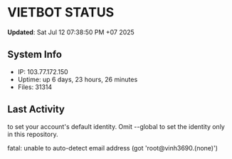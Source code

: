 # VIETBOT STATUS
**Updated**: Sat Jul 12 07:38:50 PM +07 2025

## System Info
- IP: 103.77.172.150
- Uptime: up 6 days, 23 hours, 26 minutes
- Files: 31314

## Last Activity

to set your account's default identity.
Omit --global to set the identity only in this repository.

fatal: unable to auto-detect email address (got 'root@vinh3690.(none)')
